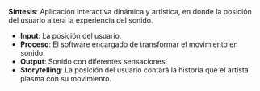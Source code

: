 **Síntesis**: Aplicación interactiva dinámica y artística, en donde la posición del usuario altera la experiencia del sonido.

-   **Input**: La posición del usuario.
-   **Proceso**: El software encargado de transformar el movimiento en sonido.
-   **Output**: Sonido con diferentes sensaciones.
-   **Storytelling**: La posición del usuario contará la historia que el artista plasma con su movimiento.
